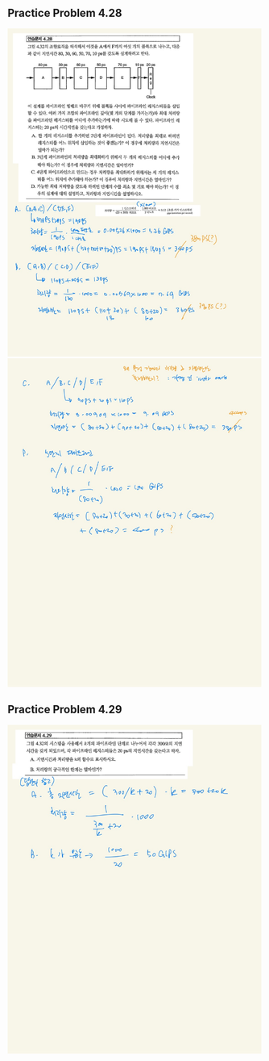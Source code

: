 ## Practice Problem 4.28
![4.28](./images/4.28.jpeg)
![4.28-2](./images/4.28-2.jpeg)

## Practice Problem 4.29
![4.29](./images/4.29.jpeg)